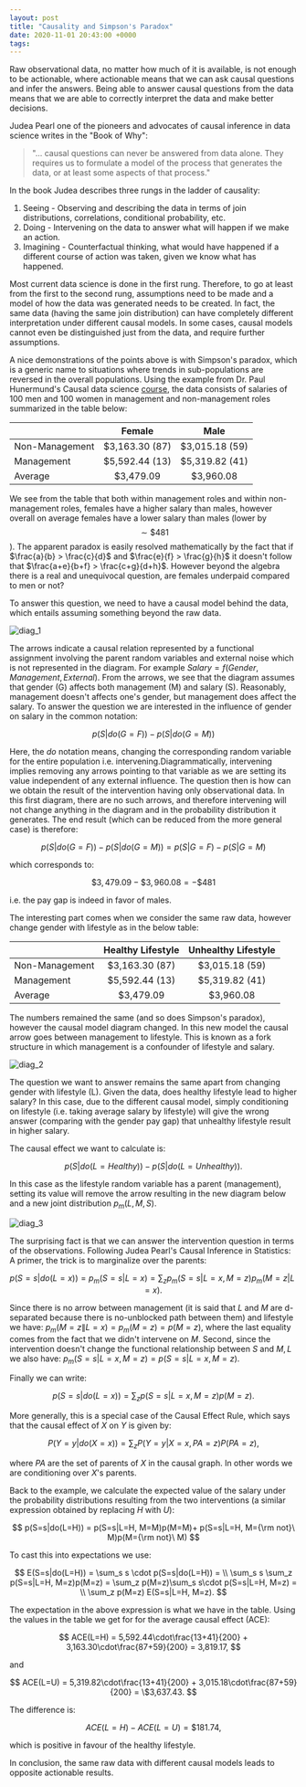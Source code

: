 ```yaml
---
layout: post
title: "Causality and Simpson's Paradox"
date: 2020-11-01 20:43:00 +0000
tags:
---
```


Raw observational data, no matter how much of it is available, is not enough to be actionable, where actionable means that we can ask causal questions and infer the answers. Being able to answer causal questions from the data means that we are able to correctly interpret the data and make better decisions.

Judea Pearl one of the pioneers and advocates of causal inference in data science writes in the "Book of Why":

> "... causal questions can never be answered from data alone. They requires us to formulate a model of the process that generates the data, or at least some aspects of that process."

In the book Judea describes three rungs in the ladder of causality:

1.  Seeing - Observing and describing the data in terms of join distributions, correlations, conditional probability, etc.
2. Doing - Intervening on the data to answer what will happen if we make an action.
3. Imagining - Counterfactual thinking, what would have happened if a different course of action was taken, given we know what has happened.

Most current data science is done in the first rung.
Therefore, to go at least from the first to the second rung, assumptions need to be made and a model of how the data was generated needs to be created.
In fact, the same data (having the same join distribution) can have completely different interpretation under different causal models. In some cases, causal models cannot even be distinguished just from the data, and require further assumptions.

A nice demonstrations of the points above is with Simpson's paradox, which is a generic name to situations where trends in sub-populations are reversed in the overall populations.
Using the example from Dr. Paul Hunermund's Causal data science [course](https://www.dropbox.com/s/zwbfpj17trdx3t6/Causal%20Data%20Science%20with%20DAGs%20-%20Section%201.pdf), the data consists of salaries of 100 men and 100 women in management and non-management roles summarized in the table below:

|                |     Female      |      Male       |
| -------------- | :-------------: | :-------------: |
| Non-Management | \$3,163.30 (87) | \$3,015.18 (59) |
| Management     | \$5,592.44 (13) | \$5,319.82 (41) |
| Average        |   \$3,479.09    |   \$3,960.08    |

We see from the table that both within management roles and within non-management roles, females have a higher salary than males, however overall on average females have a lower salary than males (lower by $$\sim \$481$$).
The apparent paradox is easily resolved mathematically by the fact that if $\frac{a}{b} > \frac{c}{d}$ and $\frac{e}{f} > \frac{g}{h}$ it doesn't follow that $\frac{a+e}{b+f} > \frac{c+g}{d+h}$.
However beyond the algebra there is a real and unequivocal question, are females underpaid compared to men or not?

To answer this question, we need to have a causal model behind the data, which entails assuming something beyond the raw data.

![diag_1](/assets/causality/diagram_1.png)

The arrows indicate a causal relation represented by a functional assignment involving the parent random variables and external noise which is not represented in the diagram. For example $Salary = f(Gender, Management, External)$.
From the arrows, we see that the diagram assumes that gender (G) affects both management (M) and salary (S). Reasonably, management doesn't affects one's gender, but management does affect the salary.
To answer the question we are interested in the influence of gender on salary in the common notation:

$$p(S|do(G=F)) - p(S|do(G=M))$$

Here, the $do$ notation means, changing the corresponding random variable for the entire population i.e. intervening.Diagrammatically, intervening implies removing any arrows pointing to that variable as we are setting its value independent of any external influence.
The question then is how can we obtain the result of the intervention having only observational data.
In this first diagram, there are no such arrows, and therefore intervening will not change anything in the diagram and in the probability distribution it generates.
The end result (which can be reduced from the more general case) is therefore:

$$ 
p(S|do(G=F)) - p(S|do(G=M)) = p(S|G=F) - p(S|G=M) 
$$

which corresponds to:

$$ \$3,479.09 - \$3,960.08 = -\$481 $$

i.e. the pay gap is indeed in favor of males.

The interesting part comes when we consider the same raw data, however change gender with lifestyle as in the below table:

|                |     Healthy Lifestyle      |      Unhealthy Lifestyle       |
| -------------- | :-------------: | :-------------: |
| Non-Management   | \$3,163.30 (87) | \$3,015.18 (59) |
| Management     | \$5,592.44 (13) | \$5,319.82 (41) |
| Average        |   \$3,479.09    |   \$3,960.08    |

The numbers remained the same (and so does Simpson's paradox), however the causal model diagram changed. In this new model the causal arrow goes between management to lifestyle. This is known as a fork structure in which management is a confounder of lifestyle and salary.

![diag_2](/assets/causality/diagram_2.png)

The question we want to answer remains the same apart from changing gender with lifestyle (L). Given the data, does healthy lifestyle lead to higher salary?
In this case, due to the different causal model, simply conditioning on lifestyle (i.e. taking average salary by lifestyle) will give the wrong answer (comparing with the gender pay gap) that unhealthy lifestyle result in higher salary.

The causal effect we want to calculate is:

$$
p(S|do(L=Healthy)) - p(S|do(L=Unhealthy)).
$$

In this case as the lifestyle random variable has a parent (management), setting its value will remove the arrow resulting in the new diagram below and a new joint distribution $p_m(L, M, S)$.

![diag_3](/assets/causality/diagram_3.png)

The surprising fact is that we can answer the intervention question in terms of the observations. Following Judea Pearl's Causal Inference in Statistics: A primer,
the trick is to marginalize over the parents:

$$
p(S=s|do(L=x)) = p_m(S=s|L=x) = \sum_z p_m(S=s|L=x, M=z)p_m(M=z|L=x).
$$

Since there is no arrow between management (it is said that $L$ and $M$ are d-separated because there is no-unblocked path between them) and lifestyle we have: $p_m(M=z\|L=x) = p_m(M=z) = p(M=z)$, where the last equality comes from the fact that we didn't intervene on $M$.
Second, since the intervention doesn't change the functional relationship between $S$ and $M, L$ we also have: $p_m(S=s|L=x, M=z) = p(S=s|L=x, M=z)$.

Finally we can write:

$$
p(S=s|do(L=x)) = \sum_z p(S=s|L=x, M=z)p(M=z).
$$

More generally, this is a special case of the Causal Effect Rule, which says that the causal effect of $X$ on $Y$ is given by:

$$
P(Y=y|do(X=x)) = \sum_z P(Y=y|X=x, PA=z)P(PA=z),
$$

where $PA$ are the set of parents of $X$ in the causal graph. In other words we are conditioning over $X$'s parents.

Back to the example, we calculate the expected value of the salary under the probability distributions resulting from the two interventions (a similar expression obtained by replacing $H$ with $U$): 

$$
p(S=s|do(L=H)) = 
p(S=s|L=H, M=M)p(M=M)+ p(S=s|L=H, M={\rm not}\ M)p(M={\rm not}\ M)
$$

To cast this into expectations we use:

$$
E(S=s|do(L=H)) = \sum_s s \cdot p(S=s|do(L=H)) = \\
\sum_s s \sum_z p(S=s|L=H, M=z)p(M=z) = \sum_z p(M=z)\sum_s s\cdot p(S=s|L=H, M=z) = \\
\sum_z p(M=z) E(S=s|L=H, M=z).
$$

The expectation in the above expression is what we have in the table.
Using the values in the table we get for for the average causal effect (ACE):

$$
ACE(L=H) = 5,592.44\cdot\frac{13+41}{200} + 3,163.30\cdot\frac{87+59}{200} = 3,819.17,
$$

and 

$$
ACE(L=U) = 5,319.82\cdot\frac{13+41}{200} + 3,015.18\cdot\frac{87+59}{200} = \$3,637.43.
$$

The difference is: 

$$
ACE(L=H) - ACE(L=U)=\$181.74,
$$ 

which is positive in favour of the healthy lifestyle.

In conclusion, the same raw data with different causal models leads to opposite actionable results.
